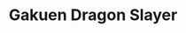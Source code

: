 --- 
title: "Gakuen Dragon Slayer"
publishdate: "2019-2-16T16:48:46+02:00"
src: "https://365manga.net/manga/gakuen-dragon-slayer"
image: "https://data.365manga.net/images/thumbnails/30524-gakuen-dragon-slayer.jpg"
description: " Gakuen Dragon Slayer summary is updating. Come visit Mangakakalot.com sometime to read the latest chapter of Gakuen Dragon Slayer. If you have any question about this manga, Please don't hesitate to contact us or translate team. Hope you enjoy it."
---